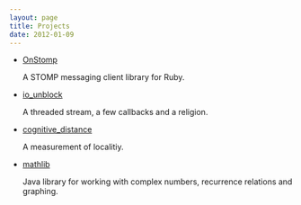 ```yaml
---
layout: page
title: Projects
date: 2012-01-09
---
```

*   [OnStomp](/projects/onstomp.html)
  
    A STOMP messaging client library for Ruby.

*   [io_unblock](/projects/io_unblock.html)

    A threaded stream, a few callbacks and a religion.

*   [cognitive_distance](/projects/cognitive_distance.html)

    A measurement of localitiy.

*   [mathlib](/projects/mathlib.html)

    Java library for working with complex numbers, recurrence
    relations and graphing.
    
